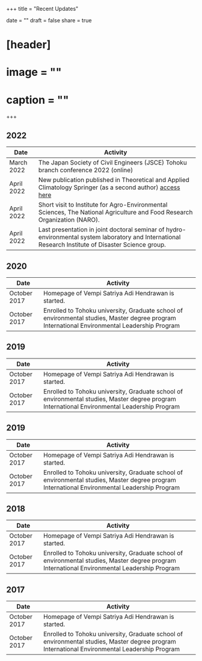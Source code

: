 +++
title = "Recent Updates"

date = ""
draft = false
share = true

# [header]
# image = ""
# caption = ""
+++

## 2022
Date | Activity
-----|-----
March 2022 | The Japan Society of Civil Engineers (JSCE) Tohoku branch conference 2022 (online)
April 2022 | New publication published in Theoretical and Applied Climatology Springer (as a second author) [access here](https://doi.org/10.1007/s00704-022-04063-y)
April 2022 | Short visit to Institute for Agro-Environmental Sciences, The National Agriculture and Food Research Organization (NARO).
April 2022 | Last presentation in joint doctoral seminar of hydro-environmental system laboratory and International Research Institute of Disaster Science group.


## 2020
Date | Activity
-----|-----
October 2017 | Homepage of Vempi Satriya Adi Hendrawan is started.
October 2017 | Enrolled to Tohoku university, Graduate school of environmental studies, Master degree program International Environmental Leadership Program


## 2019
Date | Activity
-----|-----
October 2017 | Homepage of Vempi Satriya Adi Hendrawan is started.
October 2017 | Enrolled to Tohoku university, Graduate school of environmental studies, Master degree program International Environmental Leadership Program


## 2019
Date | Activity
-----|-----
October 2017 | Homepage of Vempi Satriya Adi Hendrawan is started.
October 2017 | Enrolled to Tohoku university, Graduate school of environmental studies, Master degree program International Environmental Leadership Program

## 2018
Date | Activity
-----|-----
October 2017 | Homepage of Vempi Satriya Adi Hendrawan is started.
October 2017 | Enrolled to Tohoku university, Graduate school of environmental studies, Master degree program International Environmental Leadership Program

## 2017
Date | Activity
-----|-----
October 2017 | Homepage of Vempi Satriya Adi Hendrawan is started.
October 2017 | Enrolled to Tohoku university, Graduate school of environmental studies, Master degree program International Environmental Leadership Program
